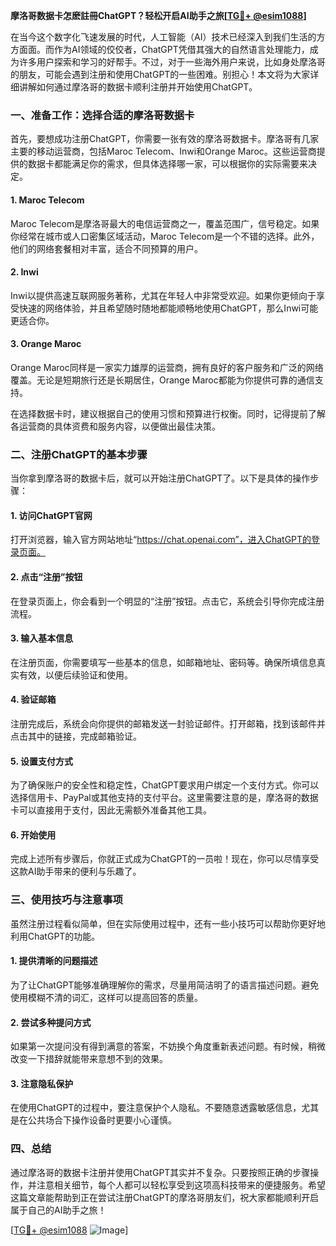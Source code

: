 **摩洛哥数据卡怎麽註冊ChatGPT？轻松开启AI助手之旅[[TG💪+ @esim1088](https://t.me/s/esim1088)]**

在当今这个数字化飞速发展的时代，人工智能（AI）技术已经深入到我们生活的方方面面。而作为AI领域的佼佼者，ChatGPT凭借其强大的自然语言处理能力，成为许多用户探索和学习的好帮手。不过，对于一些海外用户来说，比如身处摩洛哥的朋友，可能会遇到注册和使用ChatGPT的一些困难。别担心！本文将为大家详细讲解如何通过摩洛哥的数据卡顺利注册并开始使用ChatGPT。

### 一、准备工作：选择合适的摩洛哥数据卡

首先，要想成功注册ChatGPT，你需要一张有效的摩洛哥数据卡。摩洛哥有几家主要的移动运营商，包括Maroc Telecom、Inwi和Orange Maroc。这些运营商提供的数据卡都能满足你的需求，但具体选择哪一家，可以根据你的实际需要来决定。

#### 1. Maroc Telecom
Maroc Telecom是摩洛哥最大的电信运营商之一，覆盖范围广，信号稳定。如果你经常在城市或人口密集区域活动，Maroc Telecom是一个不错的选择。此外，他们的网络套餐相对丰富，适合不同预算的用户。

#### 2. Inwi
Inwi以提供高速互联网服务著称，尤其在年轻人中非常受欢迎。如果你更倾向于享受快速的网络体验，并且希望随时随地都能顺畅地使用ChatGPT，那么Inwi可能更适合你。

#### 3. Orange Maroc
Orange Maroc同样是一家实力雄厚的运营商，拥有良好的客户服务和广泛的网络覆盖。无论是短期旅行还是长期居住，Orange Maroc都能为你提供可靠的通信支持。

在选择数据卡时，建议根据自己的使用习惯和预算进行权衡。同时，记得提前了解各运营商的具体资费和服务内容，以便做出最佳决策。

### 二、注册ChatGPT的基本步骤

当你拿到摩洛哥的数据卡后，就可以开始注册ChatGPT了。以下是具体的操作步骤：

#### 1. 访问ChatGPT官网
打开浏览器，输入官方网站地址“https://chat.openai.com”，进入ChatGPT的登录页面。

#### 2. 点击“注册”按钮
在登录页面上，你会看到一个明显的“注册”按钮。点击它，系统会引导你完成注册流程。

#### 3. 输入基本信息
在注册页面，你需要填写一些基本的信息，如邮箱地址、密码等。确保所填信息真实有效，以便后续验证和使用。

#### 4. 验证邮箱
注册完成后，系统会向你提供的邮箱发送一封验证邮件。打开邮箱，找到该邮件并点击其中的链接，完成邮箱验证。

#### 5. 设置支付方式
为了确保账户的安全性和稳定性，ChatGPT要求用户绑定一个支付方式。你可以选择信用卡、PayPal或其他支持的支付平台。这里需要注意的是，摩洛哥的数据卡可以直接用于支付，因此无需额外准备其他工具。

#### 6. 开始使用
完成上述所有步骤后，你就正式成为ChatGPT的一员啦！现在，你可以尽情享受这款AI助手带来的便利与乐趣了。

### 三、使用技巧与注意事项

虽然注册过程看似简单，但在实际使用过程中，还有一些小技巧可以帮助你更好地利用ChatGPT的功能。

#### 1. 提供清晰的问题描述
为了让ChatGPT能够准确理解你的需求，尽量用简洁明了的语言描述问题。避免使用模糊不清的词汇，这样可以提高回答的质量。

#### 2. 尝试多种提问方式
如果第一次提问没有得到满意的答案，不妨换个角度重新表述问题。有时候，稍微改变一下措辞就能带来意想不到的效果。

#### 3. 注意隐私保护
在使用ChatGPT的过程中，要注意保护个人隐私。不要随意透露敏感信息，尤其是在公共场合下操作设备时更要小心谨慎。

### 四、总结

通过摩洛哥的数据卡注册并使用ChatGPT其实并不复杂。只要按照正确的步骤操作，并注意相关细节，每个人都可以轻松享受到这项高科技带来的便捷服务。希望这篇文章能帮助到正在尝试注册ChatGPT的摩洛哥朋友们，祝大家都能顺利开启属于自己的AI助手之旅！

[[TG💪+ @esim1088](https://t.me/s/esim1088) ![Image](https://i.postimg.cc/4NQfJmqS/Snipaste-2025-05-13-00-14-12.png)]